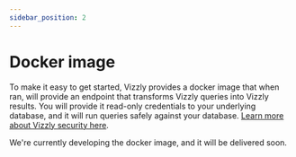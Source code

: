 ```yaml
---
sidebar_position: 2
---
```


# Docker image

To make it easy to get started, Vizzly provides a docker image that when ran, will provide an endpoint that transforms Vizzly queries into Vizzly results. You will provide it read-only credentials to your underlying database, and it will run queries safely against your database. [Learn more about Vizzly security here](/security).

We're currently developing the docker image, and it will be delivered soon.